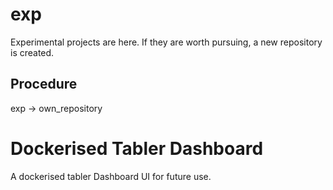 # exp
Experimental projects are here. If they are worth pursuing, a new repository is created.
## Procedure
exp -> own_repository


# Dockerised Tabler Dashboard
A dockerised tabler Dashboard UI for future use. 